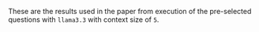 These are the results used in the paper from execution of the pre-selected questions with `llama3.3` with context size of `5`.
